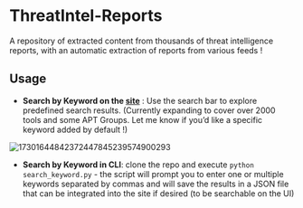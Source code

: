 # ThreatIntel-Reports

A repository of extracted content from thousands of threat intelligence reports, with an automatic extraction of reports from various feeds !

## Usage

  - **Search by Keyword on the [site](https://mthcht.github.io/ThreatIntel-Reports/)** : Use the search bar to explore predefined search results. (Currently expanding to cover over 2000 tools and some APT Groups. Let me know if you’d like a specific keyword added by default !)

 ![17301644842372447845239574900293](https://github.com/user-attachments/assets/9aedcd91-ec03-4df6-b167-eab53ad0e153)

  - **Search by Keyword in CLI**: clone the repo and execute `python search_keyword.py`  - the script will prompt you to enter one or multiple keywords separated by commas and will save the results in a JSON file that can be integrated into the site if desired (to be searchable on the UI)
